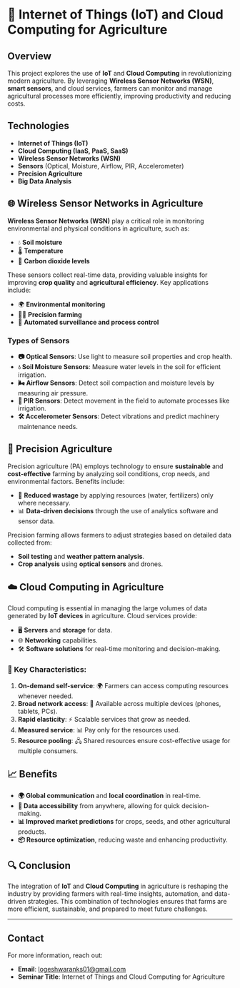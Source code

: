# 🌾 Internet of Things (IoT) and Cloud Computing for Agriculture

## Overview
This project explores the use of **IoT** and **Cloud Computing** in revolutionizing modern agriculture. By leveraging **Wireless Sensor Networks (WSN)**, **smart sensors**, and cloud services, farmers can monitor and manage agricultural processes more efficiently, improving productivity and reducing costs.

## Technologies
- **Internet of Things (IoT)**
- **Cloud Computing (IaaS, PaaS, SaaS)**
- **Wireless Sensor Networks (WSN)**
- **Sensors** (Optical, Moisture, Airflow, PIR, Accelerometer)
- **Precision Agriculture**
- **Big Data Analysis**

## 🌐 Wireless Sensor Networks in Agriculture
**Wireless Sensor Networks (WSN)** play a critical role in monitoring environmental and physical conditions in agriculture, such as:
- 💧 **Soil moisture**
- 🌡️ **Temperature**
- 🍃 **Carbon dioxide levels**

These sensors collect real-time data, providing valuable insights for improving **crop quality** and **agricultural efficiency**. Key applications include:
- 🌍 **Environmental monitoring**
- 🧑‍🌾 **Precision farming**
- 🔧 **Automated surveillance and process control**

### Types of Sensors
- **📷 Optical Sensors**: Use light to measure soil properties and crop health.
- **💧 Soil Moisture Sensors**: Measure water levels in the soil for efficient irrigation.
- **🌬️ Airflow Sensors**: Detect soil compaction and moisture levels by measuring air pressure.
- **🚶 PIR Sensors**: Detect movement in the field to automate processes like irrigation.
- **🛠️ Accelerometer Sensors**: Detect vibrations and predict machinery maintenance needs.

## 🌱 Precision Agriculture
Precision agriculture (PA) employs technology to ensure **sustainable** and **cost-effective** farming by analyzing soil conditions, crop needs, and environmental factors. Benefits include:
- 🌿 **Reduced wastage** by applying resources (water, fertilizers) only where necessary.
- 📊 **Data-driven decisions** through the use of analytics software and sensor data.

Precision farming allows farmers to adjust strategies based on detailed data collected from:
- **Soil testing** and **weather pattern analysis**.
- **Crop analysis** using **optical sensors** and drones.

## ☁️ Cloud Computing in Agriculture
Cloud computing is essential in managing the large volumes of data generated by **IoT devices** in agriculture. Cloud services provide:
- 🖥️ **Servers** and **storage** for data.
- 🌐 **Networking** capabilities.
- 🛠️ **Software solutions** for real-time monitoring and decision-making.

### 🌟 Key Characteristics:
1. **On-demand self-service**: 🌍 Farmers can access computing resources whenever needed.
2. **Broad network access**: 📶 Available across multiple devices (phones, tablets, PCs).
3. **Rapid elasticity**: ⚡ Scalable services that grow as needed.
4. **Measured service**: 📊 Pay only for the resources used.
5. **Resource pooling**: 🖧 Shared resources ensure cost-effective usage for multiple consumers.

## 📈 Benefits
- **🌍 Global communication** and **local coordination** in real-time.
- **📡 Data accessibility** from anywhere, allowing for quick decision-making.
- **📊 Improved market predictions** for crops, seeds, and other agricultural products.
- **📦 Resource optimization**, reducing waste and enhancing productivity.

## 🔍 Conclusion
The integration of **IoT** and **Cloud Computing** in agriculture is reshaping the industry by providing farmers with real-time insights, automation, and data-driven strategies. This combination of technologies ensures that farms are more efficient, sustainable, and prepared to meet future challenges.

---

## Contact
For more information, reach out:
- **Email**: logeshwaranks01@gmail.com
- **Seminar Title**: Internet of Things and Cloud Computing for Agriculture
